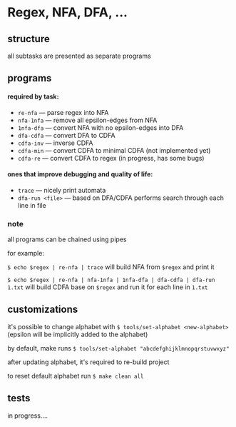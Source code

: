 # Regex, NFA, DFA, ...

## structure

all subtasks are presented as separate programs

## programs

#### required by task:

- ```re-nfa```               &mdash; parse regex into NFA
- ```nfa-1nfa```             &mdash; remove all epsilon-edges from NFA
- ```1nfa-dfa```             &mdash; convert NFA with no epsilon-edges into DFA
- ```dfa-cdfa```             &mdash; convert DFA to CDFA
- ```cdfa-inv```             &mdash; inverse CDFA
- ```cdfa-min```             &mdash; convert CDFA to minimal CDFA (not implemented yet)
- ```cdfa-re```              &mdash; convert CDFA to regex (in progress, has some bugs)

#### ones that improve debugging and quality of life:

- ```trace```                &mdash; nicely print automata
- ```dfa-run <file>```     &mdash; based on DFA/CDFA performs search through each line in file

### note

all programs can be chained using pipes

for example:

```$ echo $regex | re-nfa | trace```
    will build NFA from ```$regex``` and print it

```$ echo $regex | re-nfa | nfa-1nfa | 1nfa-dfa | dfa-cdfa | dfa-run 1.txt```
    will build CDFA base on ```$regex``` and run it for each line in ```1.txt```

## customizations

it's possible to change alphabet with
```$ tools/set-alphabet <new-alphabet>```
    (epsilon will be implicitly added to the alphabet)

by default, make runs
```$ tools/set-alphabet "abcdefghijklmnopqrstuvwxyz"```

after updating alphabet, it's required to re-build project

to reset default alphabet run
```$ make clean all```

## tests

in progress....
